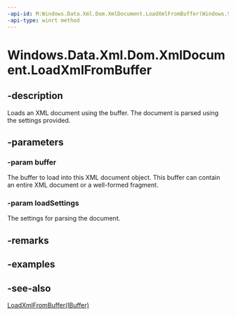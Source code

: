 ----api-id: M:Windows.Data.Xml.Dom.XmlDocument.LoadXmlFromBuffer(Windows.Storage.Streams.IBuffer,Windows.Data.Xml.Dom.XmlLoadSettings)
-api-type: winrt method
---<!-- Method syntaxpublic void LoadXmlFromBuffer(Windows.Storage.Streams.IBuffer buffer, Windows.Data.Xml.Dom.XmlLoadSettings loadSettings)--># Windows.Data.Xml.Dom.XmlDocument.LoadXmlFromBuffer## -descriptionLoads an XML document using the buffer. The document is parsed using the settings provided.## -parameters### -param bufferThe buffer to load into this XML document object. This buffer can contain an entire XML document or a well-formed fragment.### -param loadSettingsThe settings for parsing the document.## -remarks## -examples## -see-also[LoadXmlFromBuffer(IBuffer)](xmldocument_loadxmlfrombuffer_413502960.md)